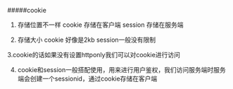 #####cookie
1. 存储位置不一样
cookie 存储在客户端
session 存储在服务端

2. 存储大小
cookie 好像是2kb
session一般没有限制

3.cookie的话如果没有设置httponly我们可以对cookie进行访问

4. cookie和session一般搭配使用，用来进行用户鉴权，我们访问服务端时服务端会创建一个sessionid，通过cookie存储在客户端
